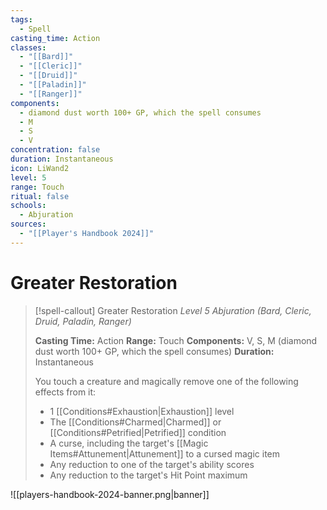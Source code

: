```yaml
---
tags:
  - Spell
casting_time: Action
classes:
  - "[[Bard]]"
  - "[[Cleric]]"
  - "[[Druid]]"
  - "[[Paladin]]"
  - "[[Ranger]]"
components:
  - diamond dust worth 100+ GP, which the spell consumes
  - M
  - S
  - V
concentration: false
duration: Instantaneous
icon: LiWand2
level: 5
range: Touch
ritual: false
schools:
  - Abjuration
sources:
  - "[[Player's Handbook 2024]]"
---
```


# Greater Restoration

>[!spell-callout] Greater Restoration
>_Level 5 Abjuration (Bard, Cleric, Druid, Paladin, Ranger)_
>
>**Casting Time:** Action
>**Range:** Touch
>**Components:** V, S, M (diamond dust worth 100+ GP, which the spell consumes)
>**Duration:** Instantaneous
>
>You touch a creature and magically remove one of the following effects from it:
>
>- 1 [[Conditions#Exhaustion\|Exhaustion]] level
>- The [[Conditions#Charmed\|Charmed]] or [[Conditions#Petrified\|Petrified]] condition
>- A curse, including the target's [[Magic Items#Attunement\|Attunement]] to a cursed magic item
>- Any reduction to one of the target's ability scores
>- Any reduction to the target's Hit Point maximum


![[players-handbook-2024-banner.png|banner]]
